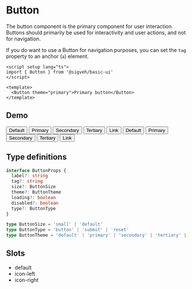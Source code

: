 <script setup lang="ts">
import { ref } from 'vue'
import Button from '../../src/components/Button.vue'
import Flex from '../../src/components/Flex.vue'
import Checkbox from '../../src/components/Checkbox.vue'

import DemoControls from '../components/DemoControls.vue'
import Demo from '../components/Demo.vue'

const isLoading = ref(false)
const isDisabled = ref(false)
</script>

# Button

The button component is the primary component for user interaction. Buttons should primarily be used for interactivity and user actions, and not for navigation.

If you do want to use a Button for navigation purposes, you can set the `tag` property to an anchor (`a`) element.

```vue
<script setup lang="ts">
import { Button } from '@sigveh/basic-ui'
</script>

<template>
  <Button theme="primary">Primary button</Button>
</template>
```

## Demo

<Demo>
  <template #controls>
    <Checkbox label="Loading" v-model:checked="isLoading" />
    <Checkbox label="Disabled" v-model:checked="isDisabled" />
  </template>
  <Flex direction="column">
    <Flex>
      <Button :loading="isLoading" :disabled="isDisabled" theme="default">Default</Button>
      <Button :loading="isLoading" :disabled="isDisabled" theme="primary">Primary</Button>
      <Button :loading="isLoading" :disabled="isDisabled" theme="secondary">Secondary</Button>
      <Button :loading="isLoading" :disabled="isDisabled" theme="tertiary">Tertiary</Button>
      <Button :loading="isLoading" :disabled="isDisabled" theme="link">Link</Button>
    </Flex>
    <Flex>
      <Button :loading="isLoading" :disabled="isDisabled" theme="default" size="small">Default</Button>
      <Button :loading="isLoading" :disabled="isDisabled" theme="primary" size="small">Primary</Button>
      <Button :loading="isLoading" :disabled="isDisabled" theme="secondary" size="small">Secondary</Button>
      <Button :loading="isLoading" :disabled="isDisabled" theme="tertiary" size="small">Tertiary</Button>
      <Button :loading="isLoading" :disabled="isDisabled" theme="link" size="small">Link</Button>
    </Flex>
  </Flex>
</Demo>

## Type definitions

```ts
interface ButtonProps {
  label?: string
  tag?: string
  size?: ButtonSize
  theme?: ButtonTheme
  loading?: boolean
  disabled?: boolean
  type?: ButtonType
}

type ButtonSize = 'small' | 'default'
type ButtonType = 'button' | 'submit' | 'reset'
type ButtonTheme = 'default' | 'primary' | 'secondary' | 'tertiary' | 'link'
```

## Slots

- default
- icon-left
- icon-right
